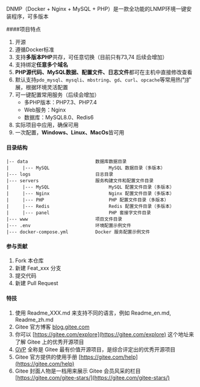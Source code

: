 DNMP（Docker + Nginx + MySQL + PHP）是一款全功能的LNMP环境一键安装程序，可多版本

####项目特点
1. 开源
2. 遵循Docker标准
3. 支持**多版本PHP**共存，可任意切换（目前只有73,74 后续会增加）
4. 支持绑定**任意多个域名**
5. **PHP源代码、MySQL数据、配置文件、日志文件**都可在主机中直接修改查看
6. 默认支持`pdo_mysql`、`mysqli`、`mbstring`、`gd`、`curl`、`opcache`等常用热门扩展，根据环境灵活配置
7. 可一键配置常用服务（后续会增加）
    - 多PHP版本：PHP7.3、PHP7.4
    - Web服务：Nginx
    - 数据库：MySQL8.0、Redis6
8. 实际项目中应用，确保可用
9. 一次配置，**Windows、Linux、MacOs**皆可用

#### 目录结构
```
|-- data                         数据库数据目录
|     |--- MySQL                      MySQL 数据目录（多版本）
|--- logs                        日志目录
|--- servers                     服务构建文件和配置文件目录
|     |--- MySQL                      MySQL 配置文件目录（多版本）
|     |--- Nginx                      Nginx 配置文件目录（多版本）
|     |--- PHP                        PHP 配置文件目录（多版本）
|     |--- Redis                      Redis 配置文件目录（多版本）
|     |--- panel                      PHP 套接字文件目录
|--- www                         项目文件目录
|--- .env                        环境配置示例文件
|--- docker-compose.yml          Docker 服务配置示例文件
```

#### 参与贡献

1.  Fork 本仓库
2.  新建 Feat_xxx 分支
3.  提交代码
4.  新建 Pull Request


#### 特技

1.  使用 Readme\_XXX.md 来支持不同的语言，例如 Readme\_en.md, Readme\_zh.md
2.  Gitee 官方博客 [blog.gitee.com](https://blog.gitee.com)
3.  你可以 [https://gitee.com/explore](https://gitee.com/explore) 这个地址来了解 Gitee 上的优秀开源项目
4.  [GVP](https://gitee.com/gvp) 全称是 Gitee 最有价值开源项目，是综合评定出的优秀开源项目
5.  Gitee 官方提供的使用手册 [https://gitee.com/help](https://gitee.com/help)
6.  Gitee 封面人物是一档用来展示 Gitee 会员风采的栏目 [https://gitee.com/gitee-stars/](https://gitee.com/gitee-stars/)
